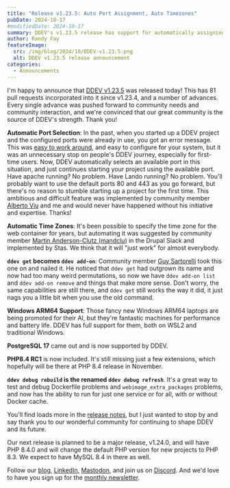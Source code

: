 ```yaml
---
title: "Release v1.23.5: Auto Port Assignment, Auto Timezones"
pubDate: 2024-10-17
#modifiedDate: 2024-10-17
summary: DDEV's v1.23.5 release has support for automatically assigning ports when the default ports are already in use, automatically setting the timezone in the web container, and many other goodies
author: Randy Fay
featureImage:
  src: /img/blog/2024/10/DDEV-v1.23.5.png
  alt: DDEV v1.23.5 release announcement
categories:
  - Announcements
---
```


I'm happy to announce that [DDEV v1.23.5](https://github.com/ddev/ddev/releases/tag/v1.23.5) was released today! This has 81 pull requests incorporated into it since v1.23.4, and a number of advances. Every single advance was pushed forward to community needs and community interaction, and we're convinced that our great community is the source of DDEV's strength. Thank you!

**Automatic Port Selection**: In the past, when you started up a DDEV project and the configured ports were already in use, you got an error message. This was [easy to work around](https://docs.ddev.com/en/stable/users/usage/troubleshooting/#web-server-ports-already-occupied), and easy to configure for your system, but it was an unnecessary stop on people's DDEV journey, especially for first-time users. Now, DDEV automatically selects an available port in this situation, and just continues starting your project using the available port. Have apache running? No problem. Have Lando running? No problem. You'll probably want to use the default ports 80 and 443 as you go forward, but there's no reason to stumble starting up a project for the first time. This ambitious and difficult feature was implemented by community member [Alberto Viu](https://github.com/agviu) and me and would never have happened without his initiative and expertise. Thanks!

**Automatic Time Zones**: It's been possible to specify the time zone for the web container for years, but automating it was suggested by community member [Martin Anderson-Clutz (mandclu)](https://www.drupal.org/u/mandclu) in the Drupal Slack and implemented by Stas. We think that it will "just work" for almost everybody.

**`ddev get` becomes `ddev add-on`**: Community member [Guy Sartorelli](https://github.com/GuySartorelli) took this one on and nailed it. He noticed that `ddev get` had outgrown its name and now had too many weird permutations, so now we have `ddev add-on list` and `ddev add-on remove` and things that make more sense. Don't worry, the same capabilities are still there, and `ddev get` still works the way it did, it just nags you a little bit when you use the old command.

**Windows ARM64 Support**: Those fancy new Windows ARM64 laptops are being promoted for their AI, but they're fantastic machines for performance and battery life. DDEV has full support for them, both on WSL2 and traditional Windows.

**PostgreSQL 17** came out and is now supported by DDEV.

**PHP8.4 RC1** is now included. It's still missing just a few extensions, which hopefully will be there at PHP 8.4 release in November.

**`ddev debug rebuild` is the renamed `ddev debug refresh`**. It's a great way to test and debug Dockerfile problems and `webimage_extra_packages` problems, and now has the ability to run for just one service or for all, with or without Docker cache.

You'll find loads more in the [release notes](https://github.com/ddev/ddev/releases/tag/v1.23.5), but I just wanted to stop by and say thank you to our wonderful community for continuing to shape DDEV and its future.

Our next release is planned to be a major release, v1.24.0, and will have PHP 8.4.0 and will change the default PHP version for new projects to PHP 8.3. We expect to have MySQL 8.4 in there as well.

Follow our [blog](https://ddev.com/blog/), [LinkedIn](https://www.linkedin.com/company/ddev-foundation), [Mastodon](https://fosstodon.org/@ddev), and join us on [Discord](/s/discord). And we'd love to have you sign up for the [monthly newsletter](/newsletter).
